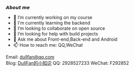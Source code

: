 **𝘼𝙗𝙤𝙪𝙩 𝙢𝙚**
- 🔭 I’m currently working on my course
- 🌱 I'm currently learning the backend
- 👯 I’m looking to collaborate on open source
- 🤔 I’m looking for help with build projects
- 💬 Ask me about Front-end,Back-end and Android
- 📫 How to reach me: QQ,WeChat

Email: <a href="mailto:dullfan@qq.com">dullfan@qq.com</a>  
Blog: <a href="https://github.com/DullFan/AndroidLearningJourney">DullFan的小知识</a>
QQ: 2928527233
WeChat: F292852
